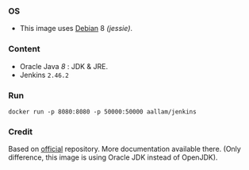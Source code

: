 ### OS
* This image uses [Debian][1] 8 _(jessie)_.

### Content
* Oracle Java _8_ : JDK & JRE.
* Jenkins `2.46.2`

### Run
`docker run -p 8080:8080 -p 50000:50000 aallam/jenkins`

### Credit
Based on [official][2] repository. More documentation available there. 
(Only difference, this image is using Oracle JDK instead of OpenJDK).

[1]: https://hub.docker.com/_/debian/
[2]: https://hub.docker.com/_/jenkins/
